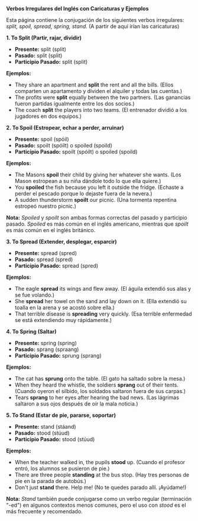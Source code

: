 

**Verbos Irregulares del Inglés con Caricaturas y Ejemplos**

Esta página contiene la conjugación de los siguientes verbos irregulares: *split, spoil, spread, spring, stand.* (A partir de aquí irían las caricaturas)

**1. To Split (Partir, rajar, dividir)**

*   **Presente:** split (split)
*   **Pasado:** split (split)
*   **Participio Pasado:** split (split)

**Ejemplos:**

*   They share an apartment and **split** the rent and all the bills. (Ellos comparten un apartamento y dividen el alquiler y todas las cuentas.)
*   The profits were **split** equally between the two partners. (Las ganancias fueron partidas igualmente entre los dos socios.)
*   The coach **split** the players into two teams. (El entrenador dividió a los jugadores en dos equipos.)

**2. To Spoil (Estropear, echar a perder, arruinar)**

*   **Presente:** spoil (spóil)
*   **Pasado:** spoilt (spóilt)  o spoiled (spoild)
*   **Participio Pasado:** spoilt (spóilt) o spoiled (spoild)

**Ejemplos:**

*   The Masons **spoil** their child by giving her whatever she wants. (Los Mason estropean a su niña dándole todo lo que ella quiere.)
*   You **spoiled** the fish because you left it outside the fridge. (Echaste a perder el pescado porque lo dejaste fuera de la nevera.)
*   A sudden thunderstorm **spoilt** our picnic. (Una tormenta repentina estropeó nuestro picnic.)

**Nota:**  *Spoiled* y *spoilt* son ambas formas correctas del pasado y participio pasado. *Spoiled* es más común en el inglés americano, mientras que *spoilt* es más común en el inglés británico.

**3. To Spread (Extender, desplegar, esparcir)**

*   **Presente:** spread (spred)
*   **Pasado:** spread (spred)
*   **Participio Pasado:** spread (spred)

**Ejemplos:**

*   The eagle **spread** its wings and flew away. (El águila extendió sus alas y se fue volando.)
*   She **spread** her towel on the sand and lay down on it. (Ella extendió su toalla en la arena y se acostó sobre ella.)
*   That terrible disease is **spreading** very quickly. (Esa terrible enfermedad se está extendiendo muy rápidamente.)

**4. To Spring (Saltar)**

*   **Presente:** spring (spring)
*   **Pasado:** sprang (spraang)
*   **Participio Pasado:** sprung (sprang)

**Ejemplos:**

*   The cat has **sprung** onto the table. (El gato ha saltado sobre la mesa.)
*   When they heard the whistle, the soldiers **sprang** out of their tents. (Cuando oyeron el silbido, los soldados saltaron fuera de sus carpas.)
*   Tears **sprang** to her eyes after hearing the bad news. (Las lágrimas saltaron a sus ojos después de oír la mala noticia.)

**5. To Stand (Estar de pie, pararse, soportar)**

*   **Presente:** stand (stáand)
*   **Pasado:** stood (stúud)
*   **Participio Pasado:** stood (stúud)

**Ejemplos:**

*   When the teacher walked in, the pupils **stood** up. (Cuando el profesor entró, los alumnos se pusieron de pie.)
*   There are three people **standing** at the bus stop. (Hay tres personas de pie en la parada de autobús.)
*   Don't just **stand** there. Help me! (No te quedes parado allí. ¡Ayúdame!)

**Nota:** *Stand* también puede conjugarse como un verbo regular (terminación "-ed") en algunos contextos menos comunes, pero el uso con *stood* es el más frecuente y recomendado.
